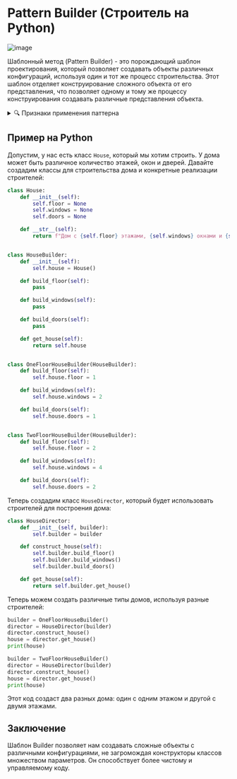 # Pattern Builder (Строитель на Python)
![image](https://github.com/dan9Protasenia/Python_Design_Patterns/assets/100715839/b2d21fe9-20ab-476b-aa36-23fc53125b02)

Шаблонный метод (Pattern Builder) - это порождающий шаблон проектирования, который позволяет создавать объекты различных конфигураций, используя один и тот же процесс строительства. Этот шаблон отделяет конструирование сложного объекта от его представления, что позволяет одному и тому же процессу конструирования создавать различные представления объекта.

<details>
<summary>🔍 Признаки применения паттерна</summary>
Строителя можно узнать в классе, который имеет один создающий метод и несколько методов настройки создаваемого продукта. Обычно, методы настройки вызывают для удобства цепочкой (например, someBuilder.setValueA(1).setValueB(2).create()).
</details>

## Пример на Python

Допустим, у нас есть класс `House`, который мы хотим строить. У дома может быть различное количество этажей, окон и дверей. Давайте создадим классы для строительства дома и конкретные реализации строителей:

```python
class House:
    def __init__(self):
        self.floor = None
        self.windows = None
        self.doors = None

    def __str__(self):
        return f"Дом с {self.floor} этажами, {self.windows} окнами и {self.doors} дверьми"


class HouseBuilder:
    def __init__(self):
        self.house = House()

    def build_floor(self):
        pass

    def build_windows(self):
        pass

    def build_doors(self):
        pass

    def get_house(self):
        return self.house


class OneFloorHouseBuilder(HouseBuilder):
    def build_floor(self):
        self.house.floor = 1

    def build_windows(self):
        self.house.windows = 2

    def build_doors(self):
        self.house.doors = 1


class TwoFloorHouseBuilder(HouseBuilder):
    def build_floor(self):
        self.house.floor = 2

    def build_windows(self):
        self.house.windows = 4

    def build_doors(self):
        self.house.doors = 2
```

Теперь создадим класс `HouseDirector`, который будет использовать строителей для построения дома:

```python
class HouseDirector:
    def __init__(self, builder):
        self.builder = builder

    def construct_house(self):
        self.builder.build_floor()
        self.builder.build_windows()
        self.builder.build_doors()

    def get_house(self):
        return self.builder.get_house()
```

Теперь можем создать различные типы домов, используя разные строителей:

```python
builder = OneFloorHouseBuilder()
director = HouseDirector(builder)
director.construct_house()
house = director.get_house()
print(house)

builder = TwoFloorHouseBuilder()
director = HouseDirector(builder)
director.construct_house()
house = director.get_house()
print(house)
```

Этот код создаст два разных дома: один с одним этажом и другой с двумя этажами.

## Заключение

Шаблон Builder позволяет нам создавать сложные объекты с различными конфигурациями, не загромождая конструкторы классов множеством параметров. Он способствует более чистому и управляемому коду.
```
